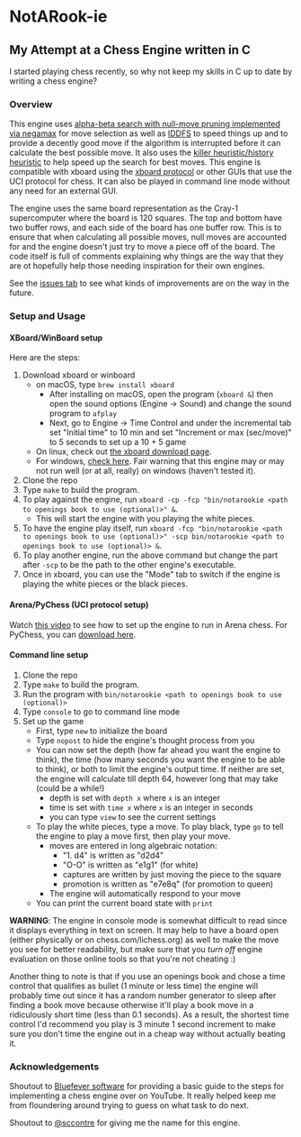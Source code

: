 # NotARook-ie
## My Attempt at a Chess Engine written in C

I started playing chess recently, so why not keep my skills in C up to date by writing a chess engine?

### Overview
This engine uses [alpha-beta search with null-move pruning implemented via negamax](https://en.wikipedia.org/wiki/Alpha%E2%80%93beta_pruning) for move selection as well as [IDDFS](https://en.wikipedia.org/wiki/Iterative_deepening_depth-first_search) to speed things up and to provide a decently good move if the algorithm is interrupted before it can calculate the best possible move. It also uses the [killer heuristic/history heuristic](https://en.wikipedia.org/wiki/Killer_heuristic) to help speed up the search for best moves.
This engine is compatible with xboard using the [xboard protocol](https://www.gnu.org/software/xboard/engine-intf.html) or other GUIs that use the <a href="http://wbec-ridderkerk.nl/html/UCIProtocol.html" target="_blank" style="text-decoration:none;">UCI protocol</a> for chess. It can also be played in command line mode without any need for an external GUI.

The engine uses the same board representation as the <a href="https://www.chessprogramming.org/Cray-1" target="_blank" style="text-decoration:none;">Cray-1 supercomputer</a> where the board is 120 squares. The top and bottom have two buffer
rows, and each side of the board has one buffer row. This is to ensure that when calculating all possible moves, null moves
are accounted for and the engine doesn't just try to move a piece off of the board. The code itself is full of comments explaining why things are the way that they are ot hopefully help those needing inspiration for their own engines.

See the [issues tab](https://github.com/nate-browne/NotARook-ie/issues) to see what kinds of improvements are on the way in the future.

### Setup and Usage

#### XBoard/WinBoard setup
Here are the steps:
1. Download xboard or winboard
    * on macOS, type `brew install xboard`
        * After installing on macOS, open the program (`xboard &`) then open the sound options (Engine -> Sound) and change the sound program to `afplay`
        * Next, go to Engine -> Time Control and under the incremental tab set "Initial time" to 10 min and set "Increment or max (sec/move)" to 5 seconds to set up a 10 + 5 game
    * On linux, check out [the xboard download page](https://www.gnu.org/software/xboard/#download).
    * For windows, [check here](https://www.gnu.org/software/xboard/#tag-A1). Fair warning that this engine may or may not run well (or at all, really) on windows (haven't tested it).
2. Clone the repo
3. Type `make` to build the program.
4. To play against the engine, run `xboard -cp -fcp "bin/notarookie <path to openings book to use (optional)>" &`.
    * This will start the engine with you playing the white pieces.
5. To have the engine play itself, run `xboard -fcp "bin/notarookie <path to openings book to use (optional)>" -scp bin/notarookie <path to openings book to use (optional)> &`.
6. To play another engine, run the above command but change the part after `-scp` to be the path to the other engine's executable.
7. Once in xboard, you can use the "Mode" tab to switch if the engine is playing the white pieces or the black pieces.

#### Arena/PyChess (UCI protocol setup)
Watch [this video](https://www.youtube.com/watch?v=7WUN1dgUEmw) to see how to set up the engine to run in Arena chess.
For PyChess, you can [download here](https://pychess.github.io/download/).

#### Command line setup
1. Clone the repo
2. Type `make` to build the program.
3. Run the program with `bin/notarookie <path to openings book to use (optional)>`
4. Type `console` to go to command line mode
5. Set up the game
    * First, type `new` to initialize the board
    * Type `nopost` to hide the engine's thought process from you
    * You can now set the depth (how far ahead you want the engine to think), the time (how many seconds you want the engine to be able to think), or both to limit the engine's output time. If neither are set, the engine will calculate till depth 64, however long that may take (could be a while!)
        * depth is set with `depth x` where `x` is an integer
        * time is set with `time x` where `x` is an integer in seconds
        * you can type `view` to see the current settings
    * To play the white pieces, type a move. To play black, type `go` to tell the engine to play a move first, then play your move.
        * moves are entered in long algebraic notation:
            * "1. d4" is written as "d2d4"
            * "O-O" is written as "e1g1" (for white)
            * captures are written by just moving the piece to the square
            * promotion is written as "e7e8q" (for promotion to queen)
        * The engine will automatically respond to your move
    * You can print the current board state with `print`

**WARNING**: The engine in console mode is somewhat difficult to read since it displays everything in text on screen. It may help to have a board open (either physically or on chess.com/lichess.org) as well to make the move you see for better readability, but make sure that you _turn off_ engine evaluation on those online tools so that you're not cheating :)

Another thing to note is that if you use an openings book and chose a time control that qualifies as bullet (1 minute or less time)
the engine will probably time out since it has a random number generator to sleep after finding a book move because otherwise it'll play
a book move in a ridiculously short time (less than 0.1 seconds). As a result, the shortest time control I'd recommend you play is 3 minute 1 second increment to make sure you don't time the engine out in a cheap way without actually beating it.

### Acknowledgements
Shoutout to [Bluefever software](https://www.youtube.com/user/BlueFeverSoft) for providing a basic guide to the steps for implementing a chess engine over on YouTube. It really helped keep me from floundering around trying to guess on what task to do next.

Shoutout to [@sccontre](http://github.com/sccontre) for giving me the name for this engine.
